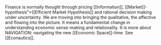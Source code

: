 Finance is normally thought through pricing [[Information]], [[Market]]-hypothesis">[[Efficient Market Hypothesis]] and rational decision making under uncertainty. We are moving into bringing the qualitative, the affective and flowing into the picture. It means a fundamental change in understanding economic sense-making and relationality. It is more about NAVIGATION: navigating the new [[Economic Space]]-time. See [[Econautics]].